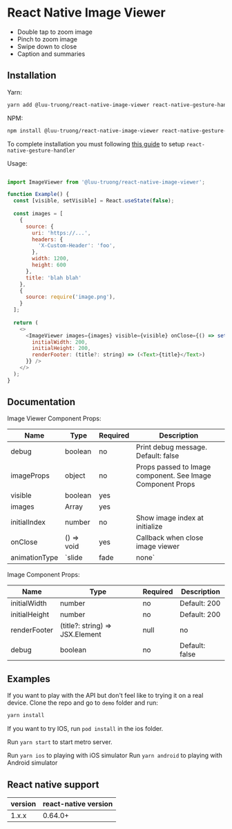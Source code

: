 # React Native Image Viewer

- Double tap to zoom image
- Pinch to zoom image
- Swipe down to close
- Caption and summaries

## Installation

Yarn:

```bash
yarn add @luu-truong/react-native-image-viewer react-native-gesture-handler
```

NPM:

```bash
npm install @luu-truong/react-native-image-viewer react-native-gesture-handler
```

To complete installation you must following [this guide](https://docs.swmansion.com/react-native-gesture-handler/docs/) to setup `react-native-gesture-handler`

Usage:

```javascript

import ImageViewer from '@luu-truong/react-native-image-viewer';

function Example() {
  const [visible, setVisible] = React.useState(false);
  
  const images = [
    {
      source: {
        uri: 'https://...',
        headers: {
          'X-Custom-Header': 'foo',
        },
        width: 1200,
        height: 600
      },
      title: 'blah blah'
    },
    {
      source: require('image.png'),
    }
  ];
  
  return (
    <>
      <ImageViewer images={images} visible={visible} onClose={() => setVisible(false)} imageProps={{
        initialWidth: 200,
        initialHeight: 200,
        renderFooter: (title?: string) => (<Text>{title}</Text>)
      }} />
    </>
  );
}

```

## Documentation

Image Viewer Component Props:

| Name | Type | Required | Description |
| --- | --- | --- | --- |
| debug | boolean | no | Print debug message. Default: false |
| imageProps | object | no | Props passed to Image component. See Image Component Props |
| visible | boolean | yes | |
| images | Array | yes | |
| initialIndex | number | no | Show image index at initialize |
| onClose | () => void | yes | Callback when close image viewer |
| animationType | `slide | fade | none` | no | |

Image Component Props:

| Name | Type | Required | Description |
| --- | --- | --- | --- |
| initialWidth | number | no | Default: 200 |
| initialHeight | number | no | Default: 200 |
| renderFooter | (title?: string) => JSX.Element | null | no | Default: undefined |
| debug | boolean | no | Default: false |

## Examples

If you want to play with the API but don't feel like to trying it on a real device. Clone the repo and go to
`demo` folder and run:

```bash
yarn install
```

If you want to try IOS, run `pod install` in the ios folder.

Run `yarn start` to start metro server.

Run `yarn ios` to playing with iOS simulator
Run `yarn android` to playing with Android simulator

## React native support

| version | react-native version |
| ----- | ----- |
| 1.x.x | 0.64.0+ |
